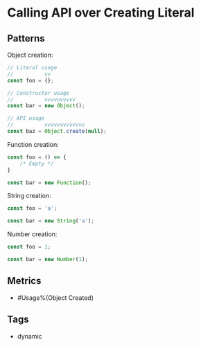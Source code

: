 # Calling API over Creating Literal

## Patterns

Object creation:

```js
// Literal usage
//          vv
const foo = {};

// Constructor usage
//          vvvvvvvvvv
const bar = new Object();

// API usage
//          vvvvvvvvvvvvv
const baz = Object.create(null);
```

Function creation:

```js
const foo = () => {
    /* Empty */
}

const bar = new Function();
```

String creation:

```js
const foo = 'a';

const bar = new String('a');
```

Number creation:

```js
const foo = 1;

const bar = new Number(1);
```

## Metrics

* #Usage%(Object Created)

## Tags

* dynamic
